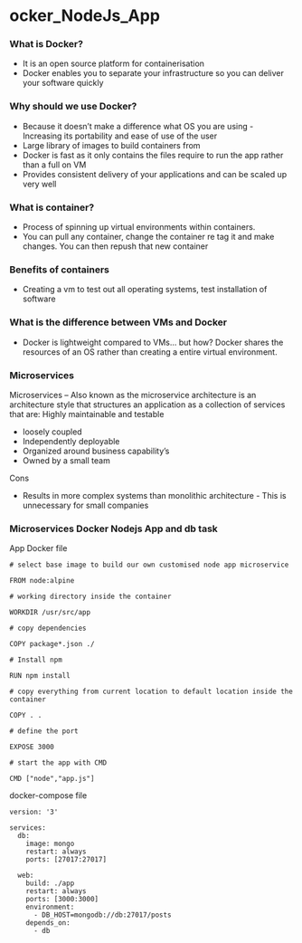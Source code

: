 # ocker_NodeJs_App


### What is Docker?
- It is an open source platform for containerisation
- Docker enables you to separate your infrastructure so you can deliver your software quickly

### Why should we use Docker?
- Because it doesn’t make a difference what OS you are using - Increasing its portability and ease of use of the user
- Large library of images to build containers from
- Docker is fast as it only contains the files require to run the app rather than a full on VM
- Provides consistent delivery of your applications and can be scaled up very well

### What is container?
- Process of spinning up virtual environments within containers.
- You can pull any container, change the container re tag it and make changes. You can then repush that new container

### Benefits of containers
- Creating a vm to test out all operating systems, test installation of software

### What is the difference between VMs and Docker
- Docker is lightweight compared to VMs… but how? Docker shares the resources of an OS rather than creating a entire virtual environment.

### Microservices

Microservices – Also known as the microservice architecture is an architecture style that structures an application as a collection of services that are:
Highly maintainable and testable
- loosely coupled
- Independently deployable
- Organized around business capability’s
- Owned by a small team

Cons
- Results in more complex systems than monolithic architecture - This is unnecessary for small companies


### Microservices Docker Nodejs App and db task

App Docker file

```
# select base image to build our own customised node app microservice

FROM node:alpine

# working directory inside the container

WORKDIR /usr/src/app

# copy dependencies

COPY package*.json ./

# Install npm

RUN npm install

# copy everything from current location to default location inside the container

COPY . .

# define the port

EXPOSE 3000

# start the app with CMD

CMD ["node","app.js"]

```


docker-compose file

```
version: '3'

services:
  db:
    image: mongo
    restart: always
    ports: [27017:27017]

  web:
    build: ./app
    restart: always
    ports: [3000:3000]
    environment:
      - DB_HOST=mongodb://db:27017/posts
    depends_on:
      - db


```
